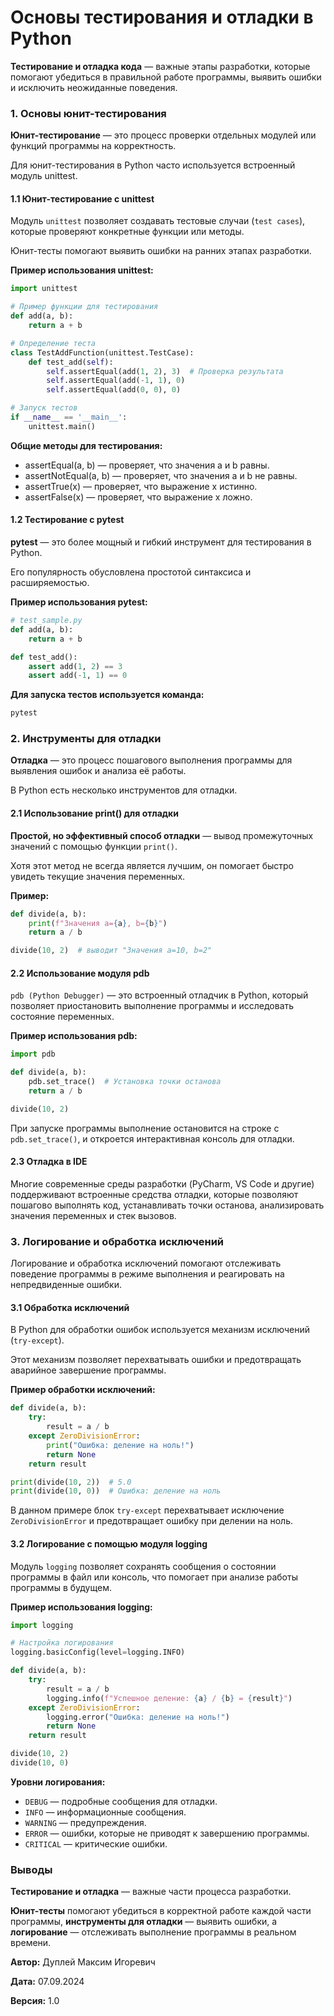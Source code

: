 # Основы тестирования и отладки в Python

**Тестирование и отладка кода** — важные этапы разработки, которые помогают убедиться в правильной работе программы, выявить ошибки и исключить неожиданные поведения.

### 1. Основы юнит-тестирования

**Юнит-тестирование** — это процесс проверки отдельных модулей или функций программы на корректность.

Для юнит-тестирования в Python часто используется встроенный модуль unittest.

#### 1.1 Юнит-тестирование с unittest

Модуль `unittest` позволяет создавать тестовые случаи (`test cases`), которые проверяют конкретные функции или методы.

Юнит-тесты помогают выявить ошибки на ранних этапах разработки.

**Пример использования unittest:**

```python
import unittest

# Пример функции для тестирования
def add(a, b):
    return a + b

# Определение теста
class TestAddFunction(unittest.TestCase):
    def test_add(self):
        self.assertEqual(add(1, 2), 3)  # Проверка результата
        self.assertEqual(add(-1, 1), 0)
        self.assertEqual(add(0, 0), 0)

# Запуск тестов
if __name__ == '__main__':
    unittest.main()
```

**Общие методы для тестирования:**

- assertEqual(a, b) — проверяет, что значения a и b равны.
- assertNotEqual(a, b) — проверяет, что значения a и b не равны.
- assertTrue(x) — проверяет, что выражение x истинно.
- assertFalse(x) — проверяет, что выражение x ложно.

#### 1.2 Тестирование с pytest

**pytest** — это более мощный и гибкий инструмент для тестирования в Python.

Его популярность обусловлена простотой синтаксиса и расширяемостью.

**Пример использования pytest:**

```python
# test_sample.py
def add(a, b):
    return a + b

def test_add():
    assert add(1, 2) == 3
    assert add(-1, 1) == 0
```

**Для запуска тестов используется команда:**

```bash
pytest
```

### 2. Инструменты для отладки

**Отладка** — это процесс пошагового выполнения программы для выявления ошибок и анализа её работы.

В Python есть несколько инструментов для отладки.

#### 2.1 Использование print() для отладки

**Простой, но эффективный способ отладки** — вывод промежуточных значений с помощью функции `print()`.

Хотя этот метод не всегда является лучшим, он помогает быстро увидеть текущие значения переменных.

**Пример:**

```python
def divide(a, b):
    print(f"Значения a={a}, b={b}")
    return a / b

divide(10, 2)  # выводит "Значения a=10, b=2"
```

#### 2.2 Использование модуля pdb

`pdb (Python Debugger)` — это встроенный отладчик в Python, который позволяет приостановить выполнение программы и исследовать состояние переменных.

**Пример использования pdb:**

```python
import pdb

def divide(a, b):
    pdb.set_trace()  # Установка точки останова
    return a / b

divide(10, 2)
```

При запуске программы выполнение остановится на строке с `pdb.set_trace()`, и откроется интерактивная консоль для отладки.

#### 2.3 Отладка в IDE

Многие современные среды разработки (PyCharm, VS Code и другие) поддерживают встроенные средства отладки, которые позволяют пошагово выполнять код, устанавливать точки останова, анализировать значения переменных и стек вызовов.

### 3. Логирование и обработка исключений

Логирование и обработка исключений помогают отслеживать поведение программы в режиме выполнения и реагировать на непредвиденные ошибки.

#### 3.1 Обработка исключений

В Python для обработки ошибок используется механизм исключений (`try-except`).

Этот механизм позволяет перехватывать ошибки и предотвращать аварийное завершение программы.

**Пример обработки исключений:**

```python
def divide(a, b):
    try:
        result = a / b
    except ZeroDivisionError:
        print("Ошибка: деление на ноль!")
        return None
    return result

print(divide(10, 2))  # 5.0
print(divide(10, 0))  # Ошибка: деление на ноль
```

В данном примере блок `try-except` перехватывает исключение `ZeroDivisionError` и предотвращает ошибку при делении на ноль.

#### 3.2 Логирование с помощью модуля logging

Модуль `logging` позволяет сохранять сообщения о состоянии программы в файл или консоль, что помогает при анализе работы программы в будущем.

**Пример использования logging:**

```python
import logging

# Настройка логирования
logging.basicConfig(level=logging.INFO)

def divide(a, b):
    try:
        result = a / b
        logging.info(f"Успешное деление: {a} / {b} = {result}")
    except ZeroDivisionError:
        logging.error("Ошибка: деление на ноль!")
        return None
    return result

divide(10, 2)
divide(10, 0)
```

**Уровни логирования:**

- `DEBUG` — подробные сообщения для отладки.
- `INFO` — информационные сообщения.
- `WARNING` — предупреждения.
- `ERROR` — ошибки, которые не приводят к завершению программы.
- `CRITICAL` — критические ошибки.

### Выводы

**Тестирование и отладка** — важные части процесса разработки.

**Юнит-тесты** помогают убедиться в корректной работе каждой части программы, **инструменты для отладки** — выявить ошибки, а **логирование** — отслеживать выполнение программы в реальном времени.



**Автор:** Дуплей Максим Игоревич

**Дата:** 07.09.2024

**Версия:** 1.0